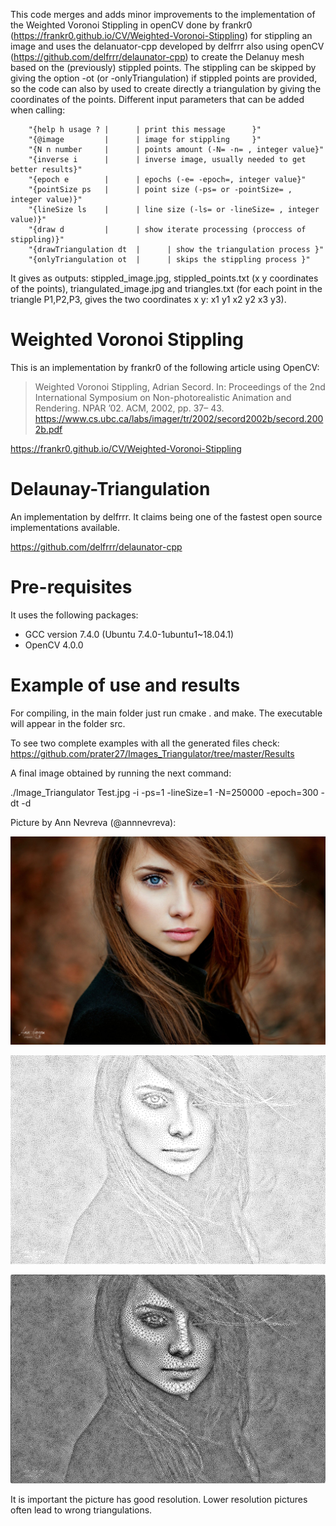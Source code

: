 This code merges and adds minor improvements to the implementation of the Weighted Voronoi Stippling in openCV done by frankr0 (https://frankr0.github.io/CV/Weighted-Voronoi-Stippling) for stippling an image and uses the delanuator-cpp  developed by delfrrr also using openCV (https://github.com/delfrrr/delaunator-cpp) to create the Delanuy mesh based on the (previously) stippled points. The stippling can be skipped by giving the option -ot (or -onlyTriangulation) if stippled points are provided, so the code can also by used to create directly a triangulation by giving the coordinates of the points. 
Different input parameters that can be added when calling:
>
	    "{help h usage ? |      | print this message      }"
	    "{@image         |      | image for stippling     }"
	    "{N n number     |      | points amount (-N= -n= , integer value}"
	    "{inverse i      |      | inverse image, usually needed to get better results}"
	    "{epoch e        |      | epochs (-e= -epoch=, integer value}"
	    "{pointSize ps   |      | point size (-ps= or -pointSize= , integer value)}"
	    "{lineSize ls    |      | line size (-ls= or -lineSize= , integer value)}"
	    "{draw d         |      | show iterate processing (proccess of stippling)}"
	    "{drawTriangulation dt  |      | show the triangulation process }"
	    "{onlyTriangulation ot  |      | skips the stippling process }"
	    

It gives as outputs: stippled_image.jpg, stippled_points.txt (x y coordinates of the points), triangulated_image.jpg and triangles.txt (for each point in the triangle P1,P2,P3, gives the two coordinates x y: x1 y1 x2 y2 x3 y3).

# Weighted Voronoi Stippling

This is an implementation by frankr0 of the following article using OpenCV:

> Weighted Voronoi Stippling, Adrian Secord. In: Proceedings of the 2nd International Symposium on Non-photorealistic Animation and Rendering. NPAR ’02. ACM, 2002, pp. 37– 43.
https://www.cs.ubc.ca/labs/imager/tr/2002/secord2002b/secord.2002b.pdf

https://frankr0.github.io/CV/Weighted-Voronoi-Stippling

# Delaunay-Triangulation

An implementation by delfrrr. It claims being one of the fastest open source implementations available.

https://github.com/delfrrr/delaunator-cpp

# Pre-requisites
It uses the following packages:
- GCC version 7.4.0 (Ubuntu 7.4.0-1ubuntu1~18.04.1) 
- OpenCV 4.0.0

# Example of use and results
For compiling, in the main folder just run cmake . and make. The executable will appear in the folder src.

To see two complete examples with all the generated files check:
https://github.com/prater27/Images_Triangulator/tree/master/Results

A final image obtained by running the next command:

./Image_Triangulator Test.jpg -i -ps=1 -lineSize=1 -N=250000 -epoch=300 -dt -d

Picture by Ann Nevreva (@annnevreva):

![alt text](https://github.com/prater27/Images_Triangulator/blob/master/Results/image1.jpg)

![alt text](https://github.com/prater27/Images_Triangulator/blob/master/Results/stippled_image1.jpg)

![alt text](https://github.com/prater27/Images_Triangulator/blob/master/Results/Triangulated_Image1.jpg "Example_1")

It is important the picture has good resolution. Lower resolution pictures often lead to wrong triangulations.



